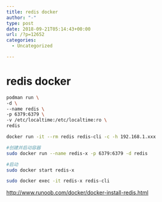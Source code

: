 ```yaml
---
title: redis docker
author: "-"
type: post
date: 2018-09-21T05:14:43+00:00
url: /?p=12652
categories:
  - Uncategorized

---
```

# redis docker
```bash
podman run \
-d \
--name redis \
-p 6379:6379 \
-v /etc/localtime:/etc/localtime:ro \
redis

docker run -it --rm redis redis-cli -c -h 192.168.1.xxx

#创建并启动容器
sudo docker run --name redis-x -p 6379:6379 -d redis

#启动
sudo docker start redis-x

sudo docker exec -it redis-x redis-cli
```

http://www.runoob.com/docker/docker-install-redis.html